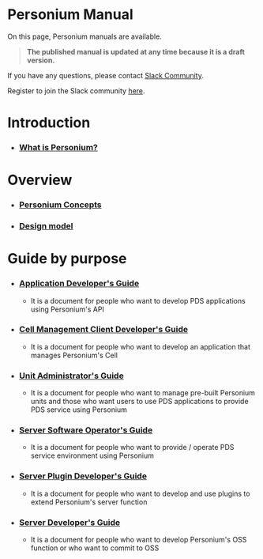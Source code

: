 #  Personium Manual

On this page, Personium manuals are available.

> __The published manual is updated at any time because it is a draft version.__

If you have any questions, please contact [Slack Community](https://personium-io.slack.com/).

Register to join the Slack community [here](https://goo.gl/forms/ODgVX6eMkRDtReLg1).

# Introduction

* ### [What is Personium?](https://personium.github.io/en/overview/001_Introduction.html)

# Overview

* ### [Personium Concepts](https://personium.github.io/en/user_guide/001_Personium_Concepts.html)

* ### [Design model](https://personium.github.io/en/user_guide/005_Model_construction.html)


# Guide by purpose

* ### [Application Developer's Guide](https://personium.github.io/en/app-developer/index.html)
  * It is a document for people who want to develop PDS applications using Personium's API

* ### [Cell Management Client Developer's Guide](https://personium.github.io/en/cell-client-developer/index.html)
  * It is a document for people who want to develop an application that manages Personium's Cell

* ### [Unit Administrator's Guide](https://personium.github.io/en/unit-administrator/index.html)
  * It is a document for people who want to manage pre-built Personium units and those who want users to use PDS applications to provide PDS service using Personium

* ### [Server Software Operator's Guide](https://personium.github.io/en/server-operator/index.html)
  * It is a document for people who want to provide / operate PDS service environment using Personium

* ### [Server Plugin Developer's Guide](https://personium.github.io/en/plugin-developer/index.html)
  * It is a document for people who want to develop and use plugins to extend Personium's server function

* ### [Server Developer's Guide](https://personium.github.io/en/software-developer/index.html)
  * It is a document for people who want to develop Personium's OSS function or who want to commit to OSS
